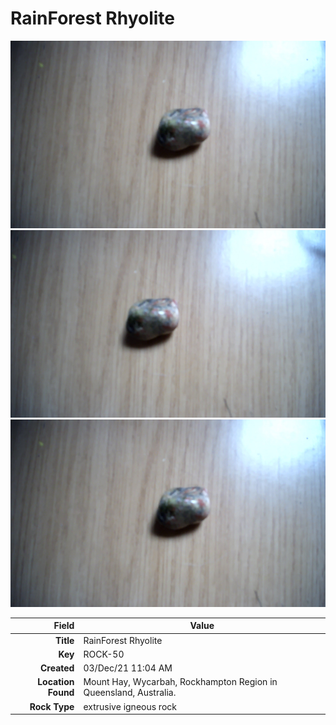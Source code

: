 # RainForest Rhyolite



<img height="300px" src="10093.jpg"/>
<img height="300px" src="10094.jpg"/>
<img height="300px" src="10099.jpg"/>

|       Field | Value                   |
|------------:|-------------------------|
|   **Title** | RainForest Rhyolite |
|     **Key** | ROCK-50 |
| **Created** | 03/Dec/21 11:04 AM |
| **Location Found** | Mount Hay, Wycarbah, Rockhampton Region in Queensland, Australia. |
| **Rock Type** | extrusive igneous rock |

        